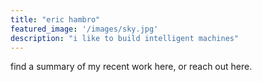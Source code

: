 ```yaml
---
title: "eric hambro"
featured_image: '/images/sky.jpg'
description: "i like to build intelligent machines"
---
```



find a summary of my recent work here, or reach out here.

